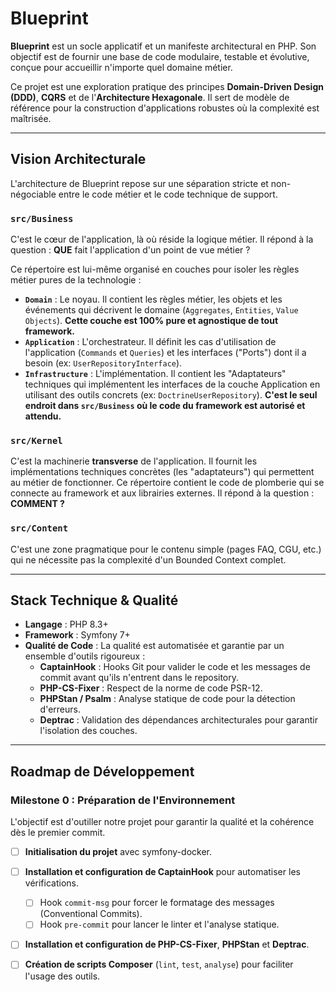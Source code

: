 # Blueprint

**Blueprint** est un socle applicatif et un manifeste architectural en PHP. Son objectif est de fournir une base de code modulaire, testable et évolutive, conçue pour accueillir n'importe quel domaine métier.

Ce projet est une exploration pratique des principes **Domain-Driven Design (DDD)**, **CQRS** et de l'**Architecture Hexagonale**. Il sert de modèle de référence pour la construction d'applications robustes où la complexité est maîtrisée.

---

## Vision Architecturale

L'architecture de Blueprint repose sur une séparation stricte et non-négociable entre le code métier et le code technique de support. 

### `src/Business`
C'est le cœur de l'application, là où réside la logique métier. Il répond à la question : **QUE** fait l'application d'un point de vue métier ?

Ce répertoire est lui-même organisé en couches pour isoler les règles métier pures de la technologie :
* **`Domain`** : Le noyau. Il contient les règles métier, les objets et les événements qui décrivent le domaine (`Aggregates`, `Entities`, `Value Objects`). **Cette couche est 100% pure et agnostique de tout framework.**
* **`Application`** : L'orchestrateur. Il définit les cas d'utilisation de l'application (`Commands` et `Queries`) et les interfaces ("Ports") dont il a besoin (ex: `UserRepositoryInterface`).
* **`Infrastructure`** : L'implémentation. Il contient les "Adaptateurs" techniques qui implémentent les interfaces de la couche Application en utilisant des outils concrets (ex: `DoctrineUserRepository`). **C'est le seul endroit dans `src/Business` où le code du framework est autorisé et attendu.**


### `src/Kernel`
C'est la machinerie **transverse** de l'application. Il fournit les implémentations techniques concrètes (les "adaptateurs") qui permettent au métier de fonctionner. Ce répertoire contient le code de plomberie qui se connecte au framework et aux librairies externes. Il répond à la question : **COMMENT ?**

### `src/Content`
C'est une zone pragmatique pour le contenu simple (pages FAQ, CGU, etc.) qui ne nécessite pas la complexité d'un Bounded Context complet.

---

## Stack Technique & Qualité

* **Langage** : PHP 8.3+
* **Framework** : Symfony 7+
* **Qualité de Code** : La qualité est automatisée et garantie par un ensemble d'outils rigoureux :
    * **CaptainHook** : Hooks Git pour valider le code et les messages de commit avant qu'ils n'entrent dans le repository.
    * **PHP-CS-Fixer** : Respect de la norme de code PSR-12.
    * **PHPStan / Psalm** : Analyse statique de code pour la détection d'erreurs.
    * **Deptrac** : Validation des dépendances architecturales pour garantir l'isolation des couches.

---

## Roadmap de Développement

### Milestone 0 : Préparation de l'Environnement

L'objectif est d'outiller notre projet pour garantir la qualité et la cohérence dès le premier commit.

* [ ] **Initialisation du projet** avec symfony-docker.
* [ ] **Installation et configuration de CaptainHook** pour automatiser les vérifications.
    * [ ] Hook `commit-msg` pour forcer le formatage des messages (Conventional Commits).
    * [ ] Hook `pre-commit` pour lancer le linter et l'analyse statique.
* [ ] **Installation et configuration de PHP-CS-Fixer**, **PHPStan** et **Deptrac**.
* [ ] **Création de scripts Composer** (`lint`, `test`, `analyse`) pour faciliter l'usage des outils.

